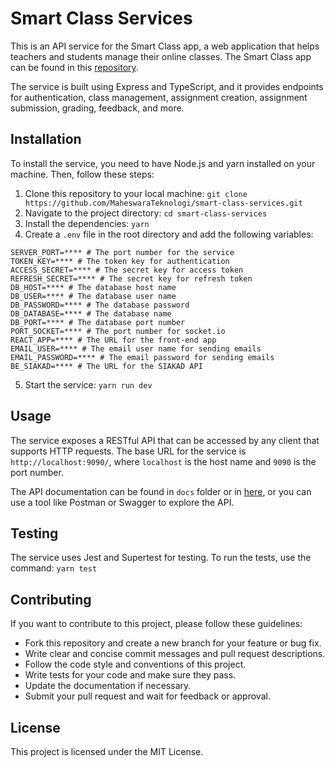 # Smart Class Services

This is an API service for the Smart Class app, a web application that helps teachers and students manage their online classes. The Smart Class app can be found in this [repository](https://github.com/MaheswaraTeknologi/smart-class).

The service is built using Express and TypeScript, and it provides endpoints for authentication, class management, assignment creation, assignment submission, grading, feedback, and more.

## Installation

To install the service, you need to have Node.js and yarn installed on your machine. Then, follow these steps:

1. Clone this repository to your local machine: `git clone https://github.com/MaheswaraTeknologi/smart-class-services.git`
2. Navigate to the project directory: `cd smart-class-services`
3. Install the dependencies: `yarn`
4. Create a `.env` file in the root directory and add the following variables:

```
SERVER_PORT=**** # The port number for the service
TOKEN_KEY=**** # The token key for authentication
ACCESS_SECRET=**** # The secret key for access token
REFRESH_SECRET=**** # The secret key for refresh token
DB_HOST=**** # The database host name
DB_USER=**** # The database user name
DB_PASSWORD=**** # The database password
DB_DATABASE=**** # The database name
DB_PORT=**** # The database port number
PORT_SOCKET=**** # The port number for socket.io
REACT_APP=**** # The URL for the front-end app
EMAIL_USER=**** # The email user name for sending emails
EMAIL_PASSWORD=**** # The email password for sending emails
BE_SIAKAD=**** # The URL for the SIAKAD API
```

5. Start the service: `yarn run dev`

## Usage

The service exposes a RESTful API that can be accessed by any client that supports HTTP requests. The base URL for the service is `http://localhost:9090/`, where `localhost` is the host name and `9090` is the port number.

The API documentation can be found in `docs` folder or in [here](https://kodiklatal-project.gitbook.io/smart-class-services/), or you can use a tool like Postman or Swagger to explore the API.

## Testing

The service uses Jest and Supertest for testing. To run the tests, use the command: `yarn test`

## Contributing

If you want to contribute to this project, please follow these guidelines:

- Fork this repository and create a new branch for your feature or bug fix.
- Write clear and concise commit messages and pull request descriptions.
- Follow the code style and conventions of this project.
- Write tests for your code and make sure they pass.
- Update the documentation if necessary.
- Submit your pull request and wait for feedback or approval.

## License

This project is licensed under the MIT License.